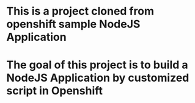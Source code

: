 # This is a project cloned from openshift sample NodeJS Application
# The goal of this project is to build a NodeJS Application by customized script in Openshift
